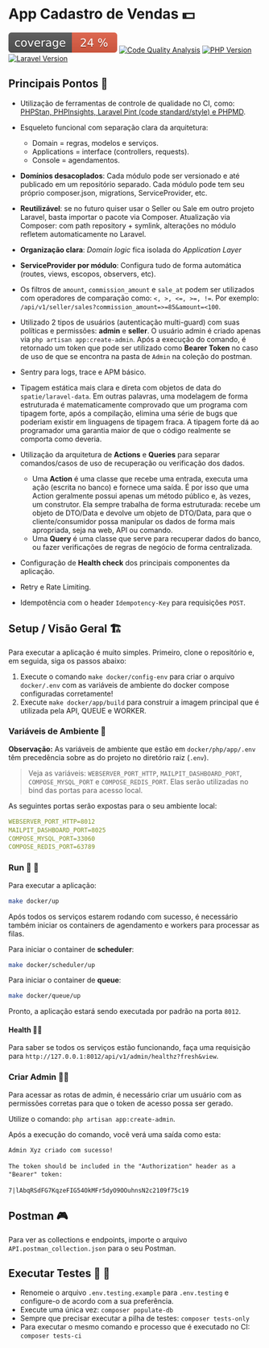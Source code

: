 # App Cadastro de Vendas 💵

[![Test Coverage](badge-coverage.svg)](https://github.com/allysonsilva/app-tray/actions/workflows/code_quality.yml)
[![Code Quality Analysis](https://github.com/allysonsilva/app-tray/actions/workflows/code_quality.yml/badge.svg?branch=main)](https://github.com/allysonsilva/app-tray/actions/workflows/code_quality.yml)
[![PHP Version](https://img.shields.io/static/v1?label=php&message=%E2%89%A58.4&color=777BB4&logo=php)](https://www.php.net)
[![Laravel Version](https://img.shields.io/static/v1?label=laravel&message=%E2%89%A512.0&color=ff2d20&logo=laravel)](https://laravel.com)

## Principais Pontos 🎯

- Utilização de ferramentas de controle de qualidade no CI, como: [PHPStan, PHPInsights, Laravel Pint (code standard/style) e PHPMD](https://github.com/allysonsilva/php-pre-push).

- Esqueleto funcional com separação clara da arquitetura:
  - Domain = regras, modelos e serviços.
  - Applications = interface (controllers, requests).
  - Console = agendamentos.

- **Domínios desacoplados**: Cada módulo pode ser versionado e até publicado em um repositório separado. Cada módulo pode tem seu próprio composer.json, migrations, ServiceProvider, etc.

- **Reutilizável**: se no futuro quiser usar o Seller ou Sale em outro projeto Laravel, basta importar o pacote via Composer. Atualização via Composer: com path repository + symlink, alterações no módulo refletem automaticamente no Laravel.

- **Organização clara**: *Domain logic* fica isolada do *Application Layer*

- **ServiceProvider por módulo**: Configura tudo de forma automática (routes, views, escopos, observers, etc).

- Os filtros de `amount`, `commission_amount` e `sale_at` podem ser utilizados com operadores de comparação como: `<, >, <=, >=, !=`. Por exemplo: `/api/v1/seller/sales?commission_amount=>=85&amount=<100`.

- Utilizado 2 tipos de usuários (autenticação multi-guard) com suas políticas e permissões: **admin** e **seller**. O usuário admin é criado apenas via `php artisan app:create-admin`. Após a execução do comando, é retornado um token que pode ser utilizado como **Bearer Token** no caso de uso de que se encontra na pasta de `Admin` na coleção do postman.

- Sentry para logs, trace e APM básico.

- Tipagem estática mais clara e direta com objetos de data do `spatie/laravel-data`. Em outras palavras, uma modelagem de forma estruturada é matematicamente comprovado que um programa com tipagem forte, após a compilação, elimina uma série de bugs que poderiam existir em linguagens de tipagem fraca. A tipagem forte dá ao programador uma garantia maior de que o código realmente se comporta como deveria.

- Utilização da arquitetura de **Actions** e **Queries** para separar comandos/casos de uso de recuperação ou verificação dos dados.
  - Uma **Action** é uma classe que recebe uma entrada, executa uma ação (escrita no banco) e fornece uma saída. É por isso que uma Action geralmente possui apenas um método público e, às vezes, um construtor. Ela sempre trabalha de forma estruturada: recebe um objeto de DTO/Data e devolve um objeto de DTO/Data, para que o cliente/consumidor possa manipular os dados de forma mais apropriada, seja na web, API ou comando.
  - Uma **Query** é uma classe que serve para recuperar dados do banco, ou fazer verificações de regras de negócio de forma centralizada.

- Configuração de **Health check** dos principais componentes da aplicação.

- Retry e Rate Limiting.

- Idempotência com o header `Idempotency-Key` para requisições `POST`.

## Setup / Visão Geral 🏗️

Para executar a aplicação é muito simples. Primeiro, clone o repositório e, em seguida, siga os passos abaixo:

1. Execute o comando `make docker/config-env` para criar o arquivo `docker/.env` com as variáveis de ambiente do docker compose configuradas corretamente!
2. Execute `make docker/app/build` para construir a imagem principal que é utilizada pela API, QUEUE e WORKER.

### Variáveis de Ambiente 🔐

**Observação:** As variáveis de ambiente que estão em `docker/php/app/.env` têm precedência sobre as do projeto no diretório raiz (`.env`).

> Veja as variáveis: `WEBSERVER_PORT_HTTP`, `MAILPIT_DASHBOARD_PORT`, `COMPOSE_MYSQL_PORT` e `COMPOSE_REDIS_PORT`. Elas serão utilizadas no bind das portas para acesso local.

As seguintes portas serão expostas para o seu ambiente local:

```yaml
WEBSERVER_PORT_HTTP=8012
MAILPIT_DASHBOARD_PORT=8025
COMPOSE_MYSQL_PORT=33060
COMPOSE_REDIS_PORT=63789
```

### Run 🚀 🏃

Para executar a aplicação:

```bash
make docker/up
```

Após todos os serviços estarem rodando com sucesso, é necessário também iniciar os containers de agendamento e workers para processar as filas.

Para iniciar o container de **scheduler**:

```bash
make docker/scheduler/up
```

Para iniciar o container de **queue**:

```bash
make docker/queue/up
```

Pronto, a aplicação estará sendo executada por padrão na porta `8012`.

#### Health 🕵️‍♂️

Para saber se todos os serviços estão funcionando, faça uma requisição para `http://127.0.0.1:8012/api/v1/admin/healthz?fresh&view`.

### Criar Admin 👨‍💼

Para acessar as rotas de admin, é necessário criar um usuário com as permissões corretas para que o token de acesso possa ser gerado.

Utilize o comando: `php artisan app:create-admin`.

Após a execução do comando, você verá uma saída como esta:

```
Admin Xyz criado com sucesso!

The token should be included in the "Authorization" header as a "Bearer" token:

7|lAbqRSdFG7KqzeFIG54OkMFr5dyO9OOuhnsN2c2109f75c19
```

## Postman 🎮

Para ver as collections e endpoints, importe o arquivo `API.postman_collection.json` para o seu Postman.

## Executar Testes 🧪 🐛

- Renomeie o arquivo `.env.testing.example` para `.env.testing` e configure-o de acordo com a sua preferência.
- Execute uma única vez: `composer populate-db`
- Sempre que precisar executar a pilha de testes: `composer tests-only`
- Para executar o mesmo comando e processo que é executado no CI: `composer tests-ci`
